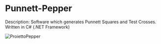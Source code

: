 # Punnett-Pepper

Description: Software which generates Punnett Squares and Test Crosses. Written in C# (.NET Framework)


![ProiettoPepper](https://github.com/RProietto/Punnett-Pepper/blob/main/crosses/Hot%20Banana%20x%20Cubanelle.png "Proietto Pepper")
